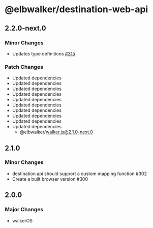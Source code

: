 # @elbwalker/destination-web-api

## 2.2.0-next.0

### Minor Changes

- Updates type definitions
  [#315](https://github.com/elbwalker/walkerOS/issues/315)

### Patch Changes

- Updated dependencies
- Updated dependencies
- Updated dependencies
- Updated dependencies
- Updated dependencies
- Updated dependencies
- Updated dependencies
- Updated dependencies
- Updated dependencies
- Updated dependencies
  - @elbwalker/walker.js@2.1.0-next.0

## 2.1.0

### Minor Changes

- destination api should support a custom mapping function #302
- Create a built browser version #300

## 2.0.0

### Major Changes

- walkerOS
